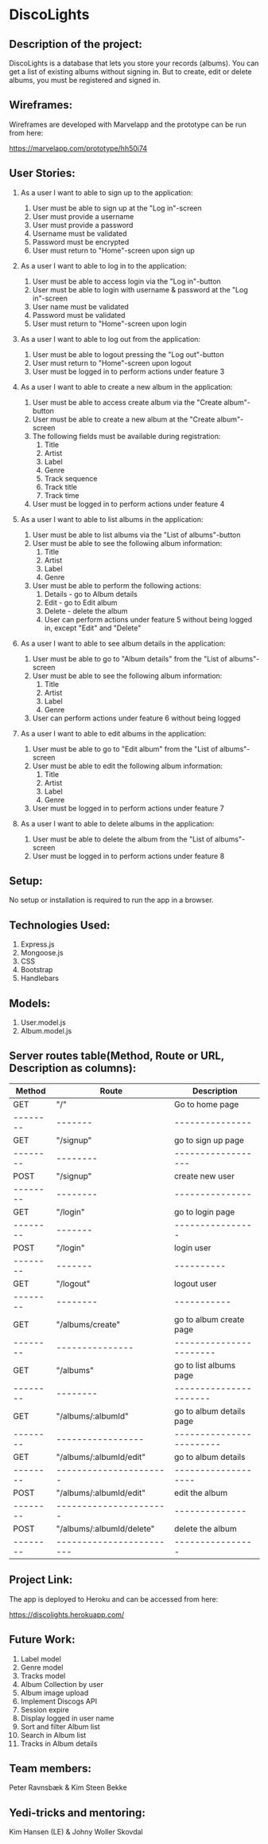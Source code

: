 # **DiscoLights**

## **Description of the project:**

DiscoLights is a database that lets you store your records (albums). You can get a list of existing albums without signing in. But to create, edit or delete albums, you must be registered and signed in.

## **Wireframes:**

Wireframes are developed with Marvelapp and the prototype can be run from here: 

https://marvelapp.com/prototype/hh50i74

## **User Stories:**

1.	As a user I want to able to sign up to the application: 
    1. User must be able to sign up at the "Log in"-screen
    2. User must provide a username
    3. User must provide a password
    4. Username must be validated
    5. Password must be encrypted
    6. User must return to "Home"-screen upon sign up

2.	As a user I want to able to log in to the application:
    1. User must be able to access login via the "Log in"-button
    2. User must be able to login with username & password at the "Log in"-screen
    3. User name must be validated
    4. Password must be validated
    5. User must return to "Home"-screen upon login

3.	As a user I want to able to log out from the application:
    1. User must be able to logout pressing the "Log out"-button
    2. User must return to "Home"-screen upon logout
    3. User must be logged in to perform actions under feature 3

4.	As a user I want to able to create a new album in the application:
    1. User must be able to access create album via the "Create album"-button
    2. User must be able to create a new album at the "Create album"-screen
    3. The following fields must be available during registration:
       1. Title
       2. Artist
       3. Label
       4. Genre
       5. Track sequence
       6. Track title
       7. Track time
    4. User must be logged in to perform actions under feature 4

5.	As a user I want to able to list albums in the application:
    1. User must be able to list albums via the "List of albums"-button
    2. User must be able to see the following album information:
       1. Title 
       2. Artist
       3. Label
       4. Genre
    3. User must be able to perform the following actions:
       1. Details - go to Album details
       2. Edit - go to Edit album
       3. Delete - delete the album
       4. User can perform actions under feature 5 without being logged in, except "Edit" and "Delete"

6.	As a user I want to able to see album details in the application:
    1. User must be able to go to "Album details" from the "List of albums"-screen
    2. User must be able to see the following album information:
       1. Title
       2. Artist
       3. Label
       4. Genre
    3. User can perform actions under feature 6 without being logged

7.	As a user I want to able to edit albums in the application:
    1. User must be able to go to "Edit album" from the "List of albums"-screen
    2. User must be able to edit the following album information:
       1. Title
       2. Artist
       3. Label
       4. Genre
    3. User must be logged in to perform actions under feature 7

8.	As a user I want to able to delete albums in the application:
    1. User must be able to delete the album from the "List of albums"-screen
    2. User must be logged in to perform actions under feature 8

## **Setup:**

No setup or installation is required to run the app in a browser. 

## **Technologies Used:**

1. Express.js
2. Mongoose.js
3. CSS
4. Bootstrap
5. Handlebars

## **Models:**

1.	User.model.js
2.	Album.model.js

## **Server routes table(Method, Route or URL, Description as columns):**

| Method   | Route                     | Description                                                               |
| -------- | --------------------------| ------------------------------------------------------------------------- |
| GET      | "/"                       | Go to home page                                                           |
| -------- | -------                   | ---------------                                                           |
| GET      | "/signup"                 | go to sign up page                                                        |
| -------- | --------                  | ------------------                                                        |
| POST     | "/signup"                 | create new user                                                           |
| -------- | --------                  | ---------------                                                           |
| GET      | "/login"                  | go to login page                                                          |
| -------- | -------                   | ----------------                                                          |
| POST     | "/login"                  | login user                                                                |
| -------- | -------                   | ----------                                                                |
| GET      | "/logout"                 | logout user                                                               |
| -------- | --------                  | -----------                                                               |
| GET      | "/albums/create"          | go to album create page                                                   |
| -------- | ---------------           | -----------------------                                                   |
| GET      | "/albums"                 | go to list albums page                                                    |
| -------- | --------                  | ----------------------                                                    |
| GET      | "/albums/:albumId"        | go to album details page                                                  |
| -------- | -----------------         | ------------------------                                                  |
| GET      | "/albums/:albumId/edit"   | go to album details                                                       |
| -------- | ----------------------    | -------------------                                                       |
| POST     | "/albums/:albumId/edit"   | edit the album                                                            |
| -------- | ----------------------    | --------------                                                            |
| POST     | "/albums/:albumId/delete" | delete the album                                                          |
| -------- | ------------------------  | ----------------                                                          |

## **Project Link:**

The app is deployed to Heroku and can be accessed from here:

https://discolights.herokuapp.com/

## **Future Work:**

1.	Label model
2.	Genre model
3.	Tracks model
4.	Album Collection by user
5.  Album image upload
6.  Implement Discogs API
7.  Session expire 
8.  Display logged in user name
9.  Sort and filter Album list
10. Search in Album list
11. Tracks in Album details 

## **Team members:**

Peter Ravnsbæk & Kim Steen Bekke

## **Yedi-tricks and mentoring:**

Kim Hansen (LE) & Johny Woller Skovdal
